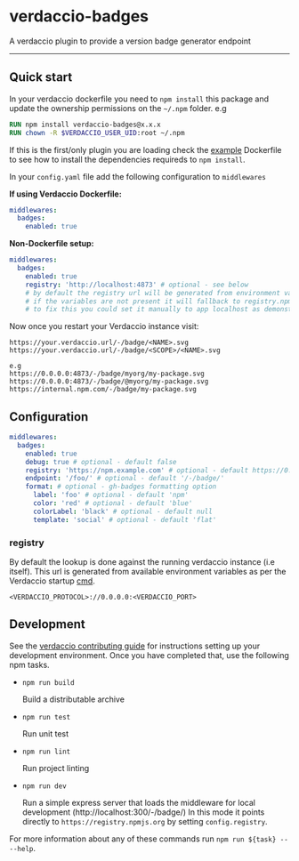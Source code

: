 # verdaccio-badges

A verdaccio plugin to provide a version badge generator endpoint

---

## Quick start

In your verdaccio dockerfile you need to `npm install` this package and update the ownership permissions on the `~/.npm` folder. e.g

```Dockerfile
RUN npm install verdaccio-badges@x.x.x
RUN chown -R $VERDACCIO_USER_UID:root ~/.npm
```

If this is the first/only plugin you are loading check the [example](./example) Dockerfile to see how to install the dependencies requireds to `npm install`.

In your `config.yaml` file add the following configuration to `middlewares`

**If using Verdaccio Dockerfile:**
```yaml
middlewares:
  badges:
    enabled: true
```

**Non-Dockerfile setup:**
```yaml
middlewares:
  badges:
    enabled: true
    registry: 'http://localhost:4873' # optional - see below
    # by default the registry url will be generated from environment varialbes present in the verdaccio Dockerfile
    # if the variables are not present it will fallback to registry.npmjs.org and so will fail to generate badges for your private packages
    # to fix this you could set it manually to app localhost as demonstrated above
```

Now once you restart your Verdaccio instance visit:

```text
https://your.verdaccio.url/-/badge/<NAME>.svg
https://your.verdaccio.url/-/badge/<SCOPE>/<NAME>.svg

e.g
https://0.0.0.0:4873/-/badge/myorg/my-package.svg
https://0.0.0.0:4873/-/badge/@myorg/my-package.svg
https://internal.npm.com/-/badge/my-package.svg
```

## Configuration

```yaml
middlewares:
  badges:
    enabled: true
    debug: true # optional - default false
    registry: 'https://npm.example.com' # optional - default https://0.0.0.0:4873
    endpoint: '/foo/' # optional - default '/-/badge/'
    format: # optional - gh-badges formatting option
      label: 'foo' # optional - default 'npm'
      color: 'red' # optional - default 'blue'
      colorLabel: 'black' # optional - default null
      template: 'social' # optional - default 'flat'
```

### registry

By default the lookup is done against the running verdaccio instance (i.e itself). This url is generated from available environment variables as per the Verdaccio startup [cmd](https://github.com/verdaccio/verdaccio/blob/master/Dockerfile#L58).

```
<VERDACCIO_PROTOCOL>://0.0.0.0:<VERDACCIO_PORT>
```

## Development

See the [verdaccio contributing guide](https://github.com/verdaccio/verdaccio/blob/master/CONTRIBUTING.md) for instructions setting up your development environment.
Once you have completed that, use the following npm tasks.

  - `npm run build`

    Build a distributable archive

  - `npm run test`

    Run unit test

  - `npm run lint`

    Run project linting

  - `npm run dev`

    Run a simple express server that loads the middleware for local development (http://localhost:300/-/badge/)
    In this mode it points directly to `https://registry.npmjs.org` by setting `config.registry`.

For more information about any of these commands run `npm run ${task} -- --help`.
